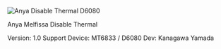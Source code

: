 ![Anya Disable Thermal D6080](https://github.com/user-attachments/assets/37f4f1fa-299b-4626-922f-945c60146fec)

Anya Melfissa Disable Thermal

Version: 1.0
Support Device: MT6833 / D6080
Dev: Kanagawa Yamada
